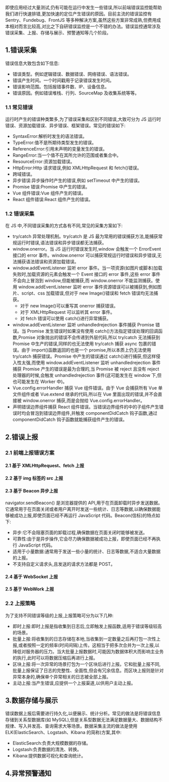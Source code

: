 即使应用经过大量测试,仍有可能在运行中发生一些错误,所以前端错误监控能帮助我们进行快速排错,更加快速的定位产生错误的原因。目前主流的错误监控有 Sentry、Fundebug、FrontJS 等多种解决方案,虽然这些方案非常成熟,但费用成本相对而言比较高,对比之下自研错误监控是一个不错的办法。错误监控通常涉及错误采集、上报、存储与展示、预警通知等几个阶段。

## 1.错误采集

错误信息大致包含如下信息:

- 错误类型。例如逻辑错误、数据错误、⽹络错误、语法错误。
- 错误产生时间。一个时间戳用于记录错误发生时间。
- 错误影响范围。包括报错事件数、IP、设备信息。
- 错误原因。例如错误堆栈、⾏列、SourceMap 及收集系统等等。

### 1.1 常见错误

运行时产生的错误种类繁多,为了错误采集和区别不同错误,大致可分为 JS 运行时错误、资源加载错误、异步错误、框架错误。常见的错误如下:

- SyntaxError:解析时发生的语法错误。
- TypeError:值不是所期待类型发生的错误。
- ReferenceError:引用未声明的变量发生的错误。
- RangeError:当一个值不在其所允许的范围或者集合中。
- ResourceError:资源加载错误。
- HttpError:Http 请求错误,例如 XMLHttpRequest 和 fetch()错误。
- 跨域错误。
- 异步错误:异步操作时产生的错误,例如 setTimeout 中产生的错误。
- Promise 错误:Promise 中产生的错误。
- Vue 组件错误:Vue 组件产生的错误。
- React 组件错误:React 组件产生的错误。

### 1.2 错误采集

在 JS 中,不同错误采集的方式各有不同,常见的采集方案如下:

- try/catch 异常处理机制。try/catch 是 JS 最为常用的错误捕获方法,能捕获常规运行时错误,语法错误和异步错误都无法捕获。
- window.onerror。当 JS 运行时错误发生时,window 会触发一个 ErrorEvent 接口的 error 事件。window.onerror 可以捕获常规运行时错误和异步错误,无法捕获语法错误和资源加载错误。
- window.addEventListener 监听 error 事件。当一项资源(如图片或脚本)加载失败时,加载资源的元素会触发一个 Event 接口的 error 事件,这些 error 事件不会向上冒泡到 window,但能被捕获,而 window.onerror 不能监测捕获。使用 window.addEventListener 监听 error 事件资源错误可以被捕获到,例如图片、script、css 加载错误,但对于 new Image()错误和 fetch 错误均无法捕获。
  - 对于 new Image()可以重写其 onerror 捕获错误。
  - 对于 XMLHttpRequest 可以监听其 error 事件。
  - 对 fetch 错误可以使用 catch()进行异常捕获。
- window.addEventListener 监听 unhandledrejection 事件捕获 Promise 错误。当 Promise 发生错误时如果没有使用 catch()方法指定错误处理的回调函数,Promise 对象抛出的错误不会传递到外层代码,所以 try/catch 无法捕获到 Promise 中生产的错误,同样的也无法使用 try/catch 捕获 async 包裹的错误。由于 import()函数返回的也是一个 promise,所以本质上仍无法使用 try/catch 捕获错误。Promise 中产生的错误通过 catch()进行捕获,但这样侵入性太强,而使用 window.addEventListener 监听 unhandledrejection 事件捕获 Promise 产生的错误是最为合理的,当 Promise 被 reject 且没有 reject 处理器的时候,会触发 unhandledrejection 事件(这可能发生在 window 下,但也可能发生在 Worker 中)。
- Vue.config.errorHandler 捕获 Vue 组件错误。由于 Vue 会捕获所有 Vue 单文件组件或者 Vue.extend 继承的代码,所以在 Vue 里面出现的错误,并不会直接被 window.onerror 捕获,而是会抛给 Vue.config.errorHandler。
- 声明错误边界组件捕获 React 组件错误。当错误边界组件的中的子组件产生错误时均会冒泡到错误边界组件,并触发 componentDidCatch 钩子函数,通过 componentDidCatch 钩子函数就能捕获组件产生的错误。

## 2.错误上报

### 2.1 前端上报错误方案

#### 2.1 基于 XMLHttpRequest、fetch 上报

#### 2.2 基于 img 标签的 src 上报

#### 2.3 基于 Beacon 异步上报

navigator.sendBeacon() 是浏览器提供的 API,用于在页面卸载时异步发送数据。它通常用于在页面关闭或者用户离开时发送一些统计、日志等数据,以确保数据能够被成功上报,即使页面已经不再运行 JavaScript 代码。Beacon(信标)的特点如下:

- 异步:它不会阻塞页面的卸载过程,确保数据在页面关闭时能够被发送。
- 可靠性:由于是异步操作,它会尽力确保数据被成功上报，即使页面已经不再执行 JavaScript 代码。
- 适用于小量数据:通常用于发送一些小量的统计、日志等数据,不适合大量数据的上报。
- 不支持自定义请求头,且发送的请求方法都是 POST。

#### 2.4 基于 WebSocket 上报

#### 2.5 基于 WebWork 上报

### 2.2 上报策略

为了支持不同错误等级的上报,上报策略可分为以下几种:

- 即时上报:即时上报是指收集到日志后,立即触发上报函数,适用于错误等级较高的场景。
- 批量上报:将收集到的日志存储在本地,当收集到一定数量之后再打包一次性上报,或者按照一定的频率(时间间隔)上传。这相当于把多次合并为一次上报,以降低对服务器的压力。当大批量上报数据时,可能因为数据体积大而影响主业务的执行,此时可以将数据压缩后再进行上报。
- 区块上报:将一次异常的场景打包为一个区块后进行上报。它和批量上报不同,批量上报保证了日志的完整性、全面性,但会有冗余信息。而区块上报则是针对异常本身的,确保单个异常相关的日志被全部上报。
- 主动上报:当产生错误,应提供一个上报渠道,以供用户主动上报。

## 3.数据存储与展示

错误数据上报后需要进行持久化,以便展示、统计分析。常见的做法是将错误信息存储到关系型数据库(如 MySQL),但是关系型数据无法满足数据量大、数据结构不规律、写入并发高、查询需求大等场景。数据采集主流的做法是使用 ELK(ElasticSearch、Logstash、Kibana 的简称)方案,其中:

- ElasticSearch:负责大规模数据的存储。
- Logstash:负责数据的清洗、转换。
- Kibana:提供数据可视化和查询统计。

## 4.异常预警通知
